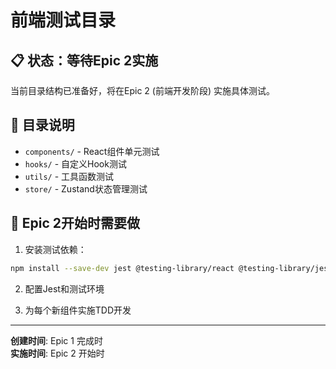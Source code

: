 # 前端测试目录

## 📋 **状态：等待Epic 2实施**

当前目录结构已准备好，将在Epic 2 (前端开发阶段) 实施具体测试。

## 📂 **目录说明**

- `components/` - React组件单元测试
- `hooks/` - 自定义Hook测试  
- `utils/` - 工具函数测试
- `store/` - Zustand状态管理测试

## 🚀 **Epic 2开始时需要做**

1. 安装测试依赖：
```bash
npm install --save-dev jest @testing-library/react @testing-library/jest-dom
```

2. 配置Jest和测试环境

3. 为每个新组件实施TDD开发

---

**创建时间**: Epic 1 完成时  
**实施时间**: Epic 2 开始时